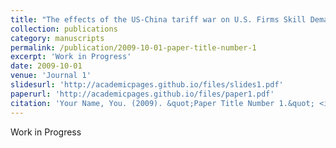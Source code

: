 ```yaml
---
title: "The effects of the US-China tariff war on U.S. Firms Skill Demand."
collection: publications
category: manuscripts
permalink: /publication/2009-10-01-paper-title-number-1
excerpt: 'Work in Progress'
date: 2009-10-01
venue: 'Journal 1'
slidesurl: 'http://academicpages.github.io/files/slides1.pdf'
paperurl: 'http://academicpages.github.io/files/paper1.pdf'
citation: 'Your Name, You. (2009). &quot;Paper Title Number 1.&quot; <i>Journal 1</i>. 1(1).'
---
```


Work in Progress
